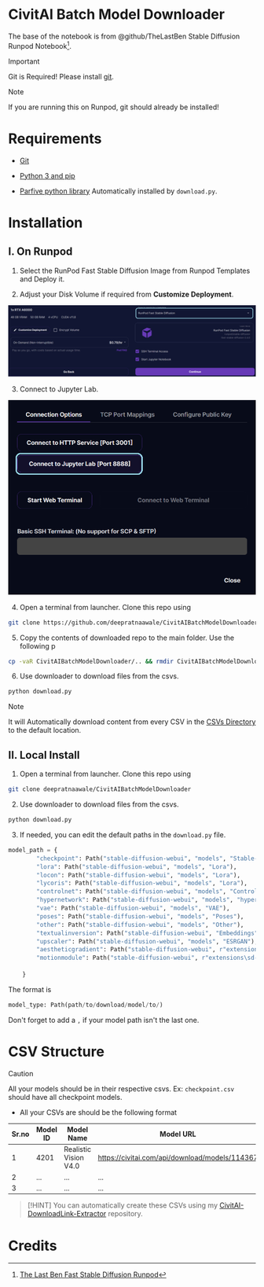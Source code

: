 # CivitAI Batch Model Downloader
The base of the notebook is from @github/TheLastBen Stable Diffusion Runpod Notebook[^1].

> [!IMPORTANT]
> Git is Required! Please install [git](https://git-scm.com/book/en/v2/Getting-Started-Installing-Git).

> [!NOTE]
> If you are running this on Runpod, git should already  be installed!

# Requirements
- [Git](https://git-scm.com/book/en/v2/Getting-Started-Installing-Git)

- [Python 3 and pip](https://www.python.org/downloads/)

- [Parfive python library](https://pypi.org/project/parfive/) Automatically installed by `download.py`.



# Installation

## I. On Runpod

1. Select the RunPod Fast Stable Diffusion Image from Runpod Templates and Deploy it.

2. Adjust your Disk Volume if required from **Customize Deployment**.

![Select RunPod Fast Stable Diffusion Image on runpod](<src/common/RunpodImageSelection.png>)


3. Connect to Jupyter Lab.

![Connect to Jupyter Lab](<src/common/ConnectToJupyterNotebook.png>)

4. Open a terminal from launcher. Clone this repo using

```sh
git clone https://github.com/deepratnaawale/CivitAIBatchModelDownloader.git
```
5. Copy the contents of downloaded repo to the main folder. Use the following p

```sh
cp -vaR CivitAIBatchModelDownloader/.. && rmdir CivitAIBatchModelDownloader/
```

6. Use downloader to download files from the csvs.
```sh
python download.py
```

> [!NOTE]
> It will Automatically download content from every CSV in the [CSVs Directory](<CSVs/>) to the default location.




## II. Local Install

1. Open a terminal from launcher. Clone this repo using

```sh
git clone deepratnaawale/CivitAIBatchModelDownloader
```

2. Use downloader to download files from the csvs.
```sh
python download.py
```

3. If needed, you can edit the default paths in the `download.py` file.
   
```python
model_path = {
        "checkpoint": Path("stable-diffusion-webui", "models", "Stable-diffusion"),
        "lora": Path("stable-diffusion-webui", "models", "Lora"),
        "locon": Path("stable-diffusion-webui", "models", "Lora"),
        "lycoris": Path("stable-diffusion-webui", "models", "Lora"),
        "controlnet": Path("stable-diffusion-webui", "models", "ControlNet"),
        "hypernetwork": Path("stable-diffusion-webui", "models", "hypernetworks"),
        "vae": Path("stable-diffusion-webui", "models", "VAE"),
        "poses": Path("stable-diffusion-webui", "models", "Poses"),
        "other": Path("stable-diffusion-webui", "models", "Other"),
        "textualinversion": Path("stable-diffusion-webui", "Embeddings"),
        "upscaler": Path("stable-diffusion-webui", "models", "ESRGAN"),
        "aestheticgradient": Path("stable-diffusion-webui", r"extensions\stable-diffusion-webui-aesthetic-gradients\aesthetic_embeddings"),
        "motionmodule": Path("stable-diffusion-webui", r"extensions\sd-webui-animatediff\model")
        
    }
```
The format is 
```python
model_type: Path(path/to/download/model/to/)
```
Don't forget to add a `,` if your model path isn't the last one.


# CSV Structure

> [!CAUTION]
> All your models should be in their respective csvs.
> Ex: `checkpoint.csv` should have all checkpoint models.

- All your CSVs are should be the following format

Sr.no | Model ID| Model Name | Model URL
--- | --- | --- | ---
1 | 4201 | Realistic Vision V4.0 | https://civitai.com/api/download/models/114367
2 | ... | ... | ... 
3 | ... | ... | ... 

> [!HINT]
> You can automatically create these CSVs using my [CivitAI-DownloadLink-Extractor](https://github.com/deepratnaawale/CivitAI-DownloadLink-Extractor) repository.


# Credits

[^1]: [The Last Ben Fast Stable Diffusion Runpod](https://github.com/TheLastBen/fast-stable-diffusion)
